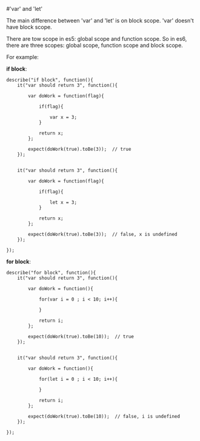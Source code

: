 #'var' and 'let'

The main difference between 'var' and 'let' is on block scope.
'var' doesn't have block scope. 

There are tow scope in es5: global scope and function scope.
So in es6, there are three scopes: global scope, function scope and block scope.

For example: 

**if block**: 
```
describe("if block", function(){
	it("var should return 3", function(){
		
		var doWork = function(flag){
			
			if(flag){
			
				var x = 3;
			}
			
			return x;
		};
		
		expect(doWork(true).toBe(3));  // true
	});
	

	it("var should return 3", function(){
		
		var doWork = function(flag){
			
			if(flag){
			
				let x = 3;
			}
			
			return x;
		};
		
		expect(doWork(true).toBe(3));  // false, x is undefined
	});	

});
```

**for block**:
```
describe("for block", function(){
	it("var should return 3", function(){
		
		var doWork = function(){
			
			for(var i = 0 ; i < 10; i++){
				
			}
			
			return i;
		};
		
		expect(doWork(true).toBe(10));  // true
	});
	

	it("var should return 3", function(){
		
		var doWork = function(){

			for(let i = 0 ; i < 10; i++){
				
			}
			
			return i;
		};
		
		expect(doWork(true).toBe(10));  // false, i is undefined
	});	

});
```
